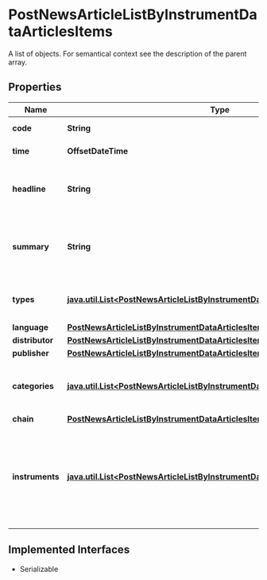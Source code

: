 

# PostNewsArticleListByInstrumentDataArticlesItems

A list of objects. For semantical context see the description of the parent array.

## Properties

Name | Type | Description | Notes
------------ | ------------- | ------------- | -------------
**code** | **String** | Identifier of the news article. |  [optional]
**time** | **OffsetDateTime** | Date and time of the news article. |  [optional]
**headline** | **String** | Headline of the news article represented as text with HTML entity encoding but without HTML tags. |  [optional]
**summary** | **String** | Textual summary of the body of the news article or &#x60;null&#x60; if no summary was provided by the news article distributor. |  [optional]
**types** | [**java.util.List&lt;PostNewsArticleListByInstrumentDataArticlesTypesItems&gt;**](PostNewsArticleListByInstrumentDataArticlesTypesItems.md) | Types of news article. See endpoint &#x60;/news/article/type/list&#x60; for possible values. |  [optional]
**language** | [**PostNewsArticleListByInstrumentDataArticlesItemsLanguage**](PostNewsArticleListByInstrumentDataArticlesItemsLanguage.md) |  |  [optional]
**distributor** | [**PostNewsArticleListByInstrumentDataArticlesItemsDistributor**](PostNewsArticleListByInstrumentDataArticlesItemsDistributor.md) |  |  [optional]
**publisher** | [**PostNewsArticleListByInstrumentDataArticlesItemsPublisher**](PostNewsArticleListByInstrumentDataArticlesItemsPublisher.md) |  |  [optional]
**categories** | [**java.util.List&lt;PostNewsArticleListByInstrumentDataArticlesCategoriesItems&gt;**](PostNewsArticleListByInstrumentDataArticlesCategoriesItems.md) | Categories related to the news article. See endpoint &#x60;/category/list&#x60; for possible values. |  [optional]
**chain** | [**PostNewsArticleListByInstrumentDataArticlesItemsChain**](PostNewsArticleListByInstrumentDataArticlesItemsChain.md) |  |  [optional]
**instruments** | [**java.util.List&lt;PostNewsArticleListByInstrumentDataArticlesInstrumentsItems&gt;**](PostNewsArticleListByInstrumentDataArticlesInstrumentsItems.md) | Set of stock instruments related to the article. The set is not updated in the course of corporate actions, e.g. when the related company obtains a new instrument after a spin-off. |  [optional]


## Implemented Interfaces

* Serializable


